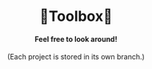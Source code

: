 <div align="center">
  <h1>🔨Toolbox🔧</h1>
  <h4>Feel free to look around!</h4> 
  <p>(Each project is stored in its own branch.)</p>
</div>
